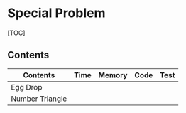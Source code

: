 # Special Problem



[TOC]



## Contents

| Contents        | Time | Memory | Code | Test |
| --------------- | ---- | ------ | ---- | ---- |
| Egg Drop        |      |        |      |      |
| Number Triangle |      |        |      |      |



